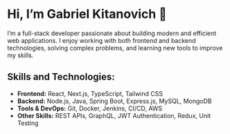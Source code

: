# Hi, I’m Gabriel Kitanovich 👋

I’m a full-stack developer passionate about building modern and efficient web applications. I enjoy working with both frontend and backend technologies, solving complex problems, and learning new tools to improve my skills. 

## Skills and Technologies:
- **Frontend:** React, Next.js, TypeScript, Tailwind CSS
- **Backend:** Node.js, Java, Spring Boot, Express.js, MySQL, MongoDB
- **Tools & DevOps:** Git, Docker, Jenkins, CI/CD, AWS
- **Other Skills:** REST APIs, GraphQL, JWT Authentication, Redux, Unit Testing
